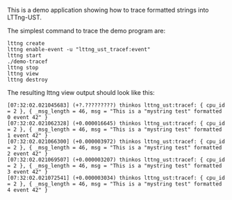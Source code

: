 <!--
SPDX-FileCopyrightText: 2013 Mathieu Desnoyers <mathieu.desnoyers@efficios.com>

SPDX-License-Identifier: CC-BY-4.0
-->

This is a demo application showing how to trace formatted strings into
LTTng-UST.

The simplest command to trace the demo program are:

```
lttng create
lttng enable-event -u "lttng_ust_tracef:event"
lttng start
./demo-tracef
lttng stop
lttng view
lttng destroy
```

The resulting lttng view output should look like this:

```
[07:32:02.021045683] (+?.?????????) thinkos lttng_ust:tracef: { cpu_id = 2 }, { _msg_length = 46, msg = "This is a "mystring test" formatted 0 event 42" }
[07:32:02.021062328] (+0.000016645) thinkos lttng_ust:tracef: { cpu_id = 2 }, { _msg_length = 46, msg = "This is a "mystring test" formatted 1 event 42" }
[07:32:02.021066300] (+0.000003972) thinkos lttng_ust:tracef: { cpu_id = 2 }, { _msg_length = 46, msg = "This is a "mystring test" formatted 2 event 42" }
[07:32:02.021069507] (+0.000003207) thinkos lttng_ust:tracef: { cpu_id = 2 }, { _msg_length = 46, msg = "This is a "mystring test" formatted 3 event 42" }
[07:32:02.021072541] (+0.000003034) thinkos lttng_ust:tracef: { cpu_id = 2 }, { _msg_length = 46, msg = "This is a "mystring test" formatted 4 event 42" }
```
